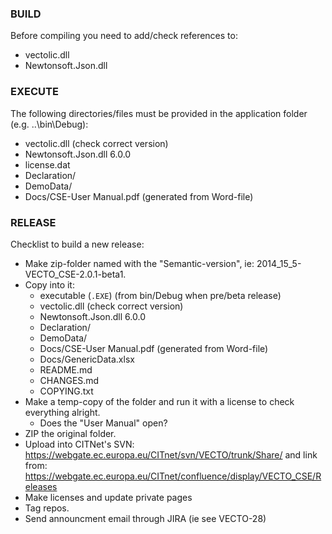 ### BUILD
Before compiling you need to add/check references to:
* vectolic.dll
* Newtonsoft.Json.dll 

### EXECUTE
The following directories/files must be provided in the application folder (e.g. ..\bin\Debug):
* vectolic.dll (check correct version)
* Newtonsoft.Json.dll 6.0.0
* license.dat
* Declaration/
* DemoData/
* Docs/CSE-User Manual.pdf (generated from Word-file)


### RELEASE
Checklist to build a new release:
* Make  zip-folder named with the "Semantic-version", ie: 2014_15_5-VECTO_CSE-2.0.1-beta1.
* Copy into it:
    * executable (`.EXE`) (from bin/Debug when pre/beta release)
    * vectolic.dll (check correct version)
    * Newtonsoft.Json.dll 6.0.0
    * Declaration/
    * DemoData/
    * Docs/CSE-User Manual.pdf (generated from Word-file)
    * Docs/GenericData.xlsx
    * README.md
    * CHANGES.md
    * COPYING.txt
* Make a temp-copy of the folder and run it with a license to check everything alright.
    * Does the "User Manual" open?
* ZIP the original folder.
* Upload into CITNet's SVN:
    https://webgate.ec.europa.eu/CITnet/svn/VECTO/trunk/Share/
  and link from: 
    https://webgate.ec.europa.eu/CITnet/confluence/display/VECTO_CSE/Releases
* Make licenses and update private pages
* Tag repos.
* Send announcment email through JIRA (ie see VECTO-28)

